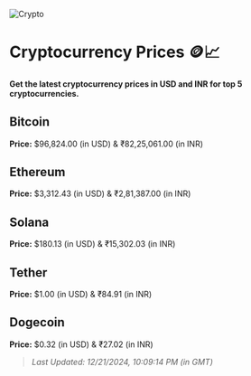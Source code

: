 
![Crypto](https://www.techguide.com.au/wp-content/uploads/2020/11/crypto3.jpeg)

# Cryptocurrency Prices 🪙📈

#### Get the latest cryptocurrency prices in USD and INR for top 5 cryptocurrencies.

## Bitcoin

**Price:** $96,824.00 (in USD) & ₹82,25,061.00 (in INR)

## Ethereum

**Price:** $3,312.43 (in USD) & ₹2,81,387.00 (in INR)

## Solana

**Price:** $180.13 (in USD) & ₹15,302.03 (in INR)

## Tether

**Price:** $1.00 (in USD) & ₹84.91 (in INR)

## Dogecoin

**Price:** $0.32 (in USD) & ₹27.02 (in INR)

> _Last Updated: 12/21/2024, 10:09:14 PM (in GMT)_
